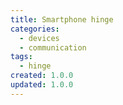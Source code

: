 ```yaml
---
title: Smartphone hinge
categories:
  - devices
  - communication
tags:
  - hinge
created: 1.0.0
updated: 1.0.0
---
```

